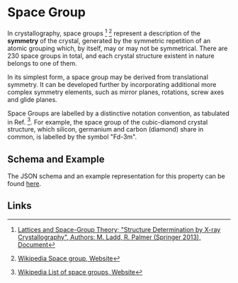 # Space Group

In crystallography, space groups [^1] [^2] represent a description of the **symmetry** of the crystal, generated by the symmetric repetition of an atomic grouping which, by itself, may or may not be symmetrical. There are 230 space groups in total, and each crystal structure existent in nature belongs to one of them. 

In its simplest form, a space group may be derived from translational symmetry. It can be developed further by incorporating additional more complex symmetry elements, such as mirror planes, rotations, screw axes and glide planes.

Space Groups are labelled by a distinctive notation convention, as tabulated in Ref. [^3]. For example, the space group of the cubic-diamond crystal structure, which silicon, germanium and carbon (diamond) share in common, is labelled by the symbol "Fd-3m".

## Schema and Example 

The JSON schema and an example representation for this property can be found [here](../../properties/data/list.md#symmetry).

## Links

[^1]: [Lattices and Space-Group Theory; "Structure Determination by X-ray Crystallography", Authors: M. Ladd, R. Palmer (Springer 2013),  Document](https://www.springer.com/cda/content/document/cda_downloaddocument/9781461439561-c1.pdf?SGWID=0-0-45-1414341-p174314670)

[^2]: [Wikipedia Space group, Website](https://en.wikipedia.org/wiki/Space_group)

[^3]: [Wikipedia List of space groups, Website](https://en.wikipedia.org/wiki/List_of_space_groups)
